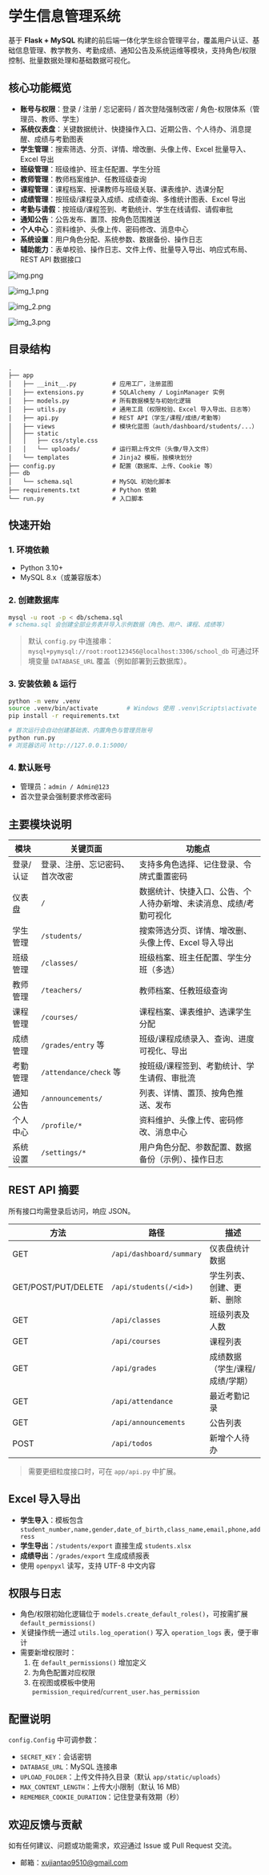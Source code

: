 # 学生信息管理系统

基于 **Flask + MySQL** 构建的前后端一体化学生综合管理平台，覆盖用户认证、基础信息管理、教学教务、考勤成绩、通知公告及系统运维等模块，支持角色/权限控制、批量数据处理和基础数据可视化。

## 核心功能概览
- **账号与权限**：登录 / 注册 / 忘记密码 / 首次登陆强制改密 / 角色-权限体系（管理员、教师、学生）
- **系统仪表盘**：关键数据统计、快捷操作入口、近期公告、个人待办、消息提醒、成绩与考勤图表
- **学生管理**：搜索筛选、分页、详情、增改删、头像上传、Excel 批量导入、Excel 导出
- **班级管理**：班级维护、班主任配置、学生分班
- **教师管理**：教师档案维护、任教班级查询
- **课程管理**：课程档案、授课教师与班级关联、课表维护、选课分配
- **成绩管理**：按班级/课程录入成绩、成绩查询、多维统计图表、Excel 导出
- **考勤与请假**：按班级/课程签到、考勤统计、学生在线请假、请假审批
- **通知公告**：公告发布、置顶、按角色范围推送
- **个人中心**：资料维护、头像上传、密码修改、消息中心
- **系统设置**：用户角色分配、系统参数、数据备份、操作日志
- **辅助能力**：表单校验、操作日志、文件上传、批量导入导出、响应式布局、REST API 数据接口

![img.png](img.png)

![img_1.png](img_1.png)

![img_2.png](img_2.png)

![img_3.png](img_3.png)



## 目录结构
```
.
├── app
│   ├── __init__.py          # 应用工厂，注册蓝图
│   ├── extensions.py        # SQLAlchemy / LoginManager 实例
│   ├── models.py            # 所有数据模型与初始化逻辑
│   ├── utils.py             # 通用工具（权限校验、Excel 导入导出、日志等）
│   ├── api.py               # REST API（学生/课程/成绩/考勤等）
│   ├── views                # 模块化蓝图（auth/dashboard/students/...）
│   ├── static
│   │   ├── css/style.css
│   │   └── uploads/         # 运行期上传文件（头像/导入文件）
│   └── templates            # Jinja2 模板，按模块划分
├── config.py                # 配置（数据库、上传、Cookie 等）
├── db
│   └── schema.sql           # MySQL 初始化脚本
├── requirements.txt         # Python 依赖
└── run.py                   # 入口脚本
```

## 快速开始
### 1. 环境依赖
- Python 3.10+
- MySQL 8.x（或兼容版本）

### 2. 创建数据库
```bash
mysql -u root -p < db/schema.sql
# schema.sql 会创建全部业务表并导入示例数据（角色、用户、课程、成绩等）
```
> 默认 `config.py` 中连接串：`mysql+pymysql://root:root123456@localhost:3306/school_db`
> 可通过环境变量 `DATABASE_URL` 覆盖（例如部署到云数据库）。

### 3. 安装依赖 & 运行
```bash
python -m venv .venv
source .venv/bin/activate        # Windows 使用 .venv\Scripts\activate
pip install -r requirements.txt

# 首次运行会自动创建基础表、内置角色与管理员账号
python run.py
# 浏览器访问 http://127.0.0.1:5000/
```

### 4. 默认账号
- 管理员：`admin / Admin@123`
- 首次登录会强制要求修改密码

## 主要模块说明
| 模块 | 关键页面 | 功能点 |
| ---- | ---- | ---- |
| 登录/认证 | 登录、注册、忘记密码、首次改密 | 支持多角色选择、记住登录、令牌式重置密码 |
| 仪表盘 | `/` | 数据统计、快捷入口、公告、个人待办新增、未读消息、成绩/考勤可视化 |
| 学生管理 | `/students/` | 搜索筛选分页、详情、增改删、头像上传、Excel 导入导出 |
| 班级管理 | `/classes/` | 班级档案、班主任配置、学生分班（多选） |
| 教师管理 | `/teachers/` | 教师档案、任教班级查询 |
| 课程管理 | `/courses/` | 课程档案、课表维护、选课学生分配 |
| 成绩管理 | `/grades/entry` 等 | 班级/课程成绩录入、查询、进度可视化、导出 |
| 考勤管理 | `/attendance/check` 等 | 按班级/课程签到、考勤统计、学生请假、审批流 |
| 通知公告 | `/announcements/` | 列表、详情、置顶、按角色推送、发布 |
| 个人中心 | `/profile/*` | 资料维护、头像上传、密码修改、消息中心 |
| 系统设置 | `/settings/*` | 用户角色分配、参数配置、数据备份（示例）、操作日志 |

## REST API 摘要
所有接口均需登录后访问，响应 JSON。

| 方法 | 路径 | 描述 |
| ---- | ---- | ---- |
| GET | `/api/dashboard/summary` | 仪表盘统计数据 |
| GET/POST/PUT/DELETE | `/api/students(/<id>)` | 学生列表、创建、更新、删除 |
| GET | `/api/classes` | 班级列表及人数 |
| GET | `/api/courses` | 课程列表 |
| GET | `/api/grades` | 成绩数据（学生/课程/成绩/学期） |
| GET | `/api/attendance` | 最近考勤记录 |
| GET | `/api/announcements` | 公告列表 |
| POST | `/api/todos` | 新增个人待办 |

> 需要更细粒度接口时，可在 `app/api.py` 中扩展。

## Excel 导入导出
- **学生导入**：模板包含 `student_number,name,gender,date_of_birth,class_name,email,phone,address`
- **学生导出**：`/students/export` 直接生成 `students.xlsx`
- **成绩导出**：`/grades/export` 生成成绩报表
- 使用 `openpyxl` 读写，支持 UTF-8 中文内容

## 权限与日志
- 角色/权限初始化逻辑位于 `models.create_default_roles()`，可按需扩展 `default_permissions()`
- 关键操作统一通过 `utils.log_operation()` 写入 `operation_logs` 表，便于审计
- 需要新增权限时：
  1. 在 `default_permissions()` 增加定义
  2. 为角色配置对应权限
  3. 在视图或模板中使用 `permission_required`/`current_user.has_permission`

## 配置说明
`config.Config` 中可调参数：
- `SECRET_KEY`：会话密钥
- `DATABASE_URL`：MySQL 连接串
- `UPLOAD_FOLDER`：上传文件持久目录（默认 `app/static/uploads`）
- `MAX_CONTENT_LENGTH`：上传大小限制（默认 16 MB）
- `REMEMBER_COOKIE_DURATION`：记住登录有效期（秒）

## 欢迎反馈与贡献
如有任何建议、问题或功能需求，欢迎通过 Issue 或 Pull Request 交流。
- 邮箱：xujiantao9510@gmail.com